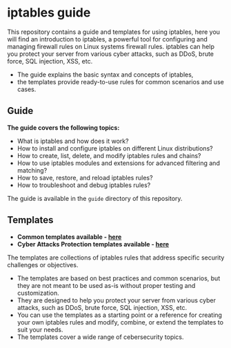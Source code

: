 # iptables guide

This repository contains a guide and templates for using iptables, here you will find an introduction to iptables, a powerful tool for configuring and managing firewall rules on Linux systems firewall rules.
iptables can help you protect your server from various cyber attacks, such as DDoS, brute force, SQL injection, XSS, etc.
- The guide explains the basic syntax and concepts of iptables,
- the templates provide ready-to-use rules for common scenarios and use cases.

## Guide
**The guide covers the following topics:**
- What is iptables and how does it work?
- How to install and configure iptables on different Linux distributions?
- How to create, list, delete, and modify iptables rules and chains?
- How to use iptables modules and extensions for advanced filtering and matching?
- How to save, restore, and reload iptables rules?
- How to troubleshoot and debug iptables rules?

The guide is available in the `guide` directory of this repository.

## Templates
- **Common templates available - [here](iptables-templates)**
- **Cyber Attacks Protection templates available - [here](iptables-templates/cyber-attacks-protection)**

The templates are collections of iptables rules that address specific security challenges or objectives.
- The templates are based on best practices and common scenarios, but they are not meant to be used as-is without proper testing and customization.
- They are designed to help you protect your server from various cyber attacks, such as DDoS, brute force, SQL injection, XSS, etc.
- You can use the templates as a starting point or a reference for creating your own iptables rules and modify, combine, or extend the templates to suit your needs.
- The templates cover a wide range of cebersecurity topics.
